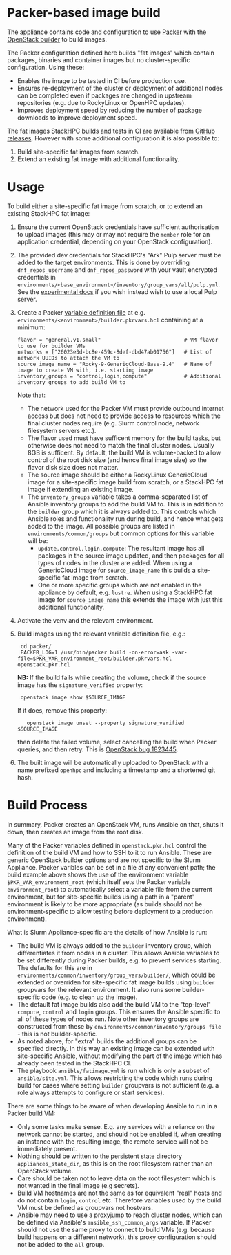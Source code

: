 # Packer-based image build

The appliance contains code and configuration to use [Packer](https://developer.hashicorp.com/packer) with the [OpenStack builder](https://www.packer.io/plugins/builders/openstack) to build images.

The Packer configuration defined here builds "fat images" which contain packages, binaries and container images but no cluster-specific configuration. Using these:
- Enables the image to be tested in CI before production use.
- Ensures re-deployment of the cluster or deployment of additional nodes can be completed even if packages are changed in upstream repositories (e.g. due to RockyLinux or OpenHPC updates).
- Improves deployment speed by reducing the number of package downloads to improve deployment speed.

The fat images StackHPC builds and tests in CI are available from [GitHub releases](https://github.com/stackhpc/ansible-slurm-appliance/releases). However with some additional configuration it is also possible to:
1. Build site-specific fat images from scratch.
2. Extend an existing fat image with additional functionality.


# Usage

To build either a site-specific fat image from scratch, or to extend an existing StackHPC fat image:

1. Ensure the current OpenStack credentials have sufficient authorisation to upload images (this may or may not require the `member` role for an application credential, depending on your OpenStack configuration).
2. The provided dev credentials for StackHPC's "Ark" Pulp server must be added to the target environments. This is done by overriding `dnf_repos_username` and `dnf_repos_password` with your vault encrypted credentials in `environments/<base_environment>/inventory/group_vars/all/pulp.yml`. See the [experimental docs](experimental/pulp.md) if you wish instead wish to use a local Pulp server.
3. Create a Packer [variable definition file](https://developer.hashicorp.com/packer/docs/templates/hcl_templates/variables#assigning-values-to-input-variables) at e.g. `environments/<environment>/builder.pkrvars.hcl` containing at a minimum:
  
    ```hcl
    flavor = "general.v1.small"                           # VM flavor to use for builder VMs
    networks = ["26023e3d-bc8e-459c-8def-dbd47ab01756"]   # List of network UUIDs to attach the VM to
    source_image_name = "Rocky-9-GenericCloud-Base-9.4"   # Name of image to create VM with, i.e. starting image
    inventory_groups = "control,login,compute"            # Additional inventory groups to add build VM to

    ```

    Note that:
    - The network used for the Packer VM must provide outbound internet access but does not need to provide access to resources which the final cluster nodes require (e.g. Slurm control node, network filesystem servers etc.).
    - The flavor used must have sufficent memory for the build tasks, but otherwise does not need to match the final cluster nodes. Usually 8GB is sufficent. By default, the build VM is volume-backed to allow control of the root disk size (and hence final image size) so the flavor disk size does not matter.
    - The source image should be either a RockyLinux GenericCloud image for a site-specific image build from scratch, or a StackHPC fat image if extending an existing image.
    - The `inventory_groups` variable takes a comma-separated list of Ansible inventory groups to add the build VM to. This is in addition to the `builder` group which it is always added to. This controls which Ansible roles and functionality run during build, and hence what gets added to the image. All possible groups are listed in `environments/common/groups` but common options for this variable will be:
      - `update,control,login,compute`: The resultant image has all packages in the source image updated, and then packages for all types of nodes in the cluster are added. When using a GenericCloud image for `source_image_name` this builds a site-specific fat image from scratch.
      - One or more specific groups which are not enabled in the appliance by default, e.g. `lustre`. When using a StackHPC fat image for `source_image_name` this extends the image with just this additional functionality.

4. Activate the venv and the relevant environment.

5. Build images using the relevant variable definition file, e.g.:

        cd packer/
        PACKER_LOG=1 /usr/bin/packer build -on-error=ask -var-file=$PKR_VAR_environment_root/builder.pkrvars.hcl openstack.pkr.hcl

    **NB:** If the build fails while creating the volume, check if the source image has the `signature_verified` property:

        openstack image show $SOURCE_IMAGE

      If it does, remove this property:

          openstack image unset --property signature_verified $SOURCE_IMAGE

      then delete the failed volume, select cancelling the build when Packer queries, and then retry. This is [OpenStack bug 1823445](https://bugs.launchpad.net/cinder/+bug/1823445).

6. The built image will be automatically uploaded to OpenStack with a name prefixed `openhpc` and including a timestamp and a shortened git hash.

# Build Process

In summary, Packer creates an OpenStack VM, runs Ansible on that, shuts it down, then creates an image from the root disk.

Many of the Packer variables defined in `openstack.pkr.hcl` control the definition of the build VM and how to SSH to it to run Ansible. These are generic OpenStack builder options
and are not specific to the Slurm Appliance. Packer varibles can be set in a file at any convenient path; the build example above
shows the use of the environment variable `$PKR_VAR_environment_root` (which itself sets the Packer variable
`environment_root`) to automatically select a variable file from the current environment, but for site-specific builds
using a path in a "parent" environment is likely to be more appropriate (as builds should not be environment-specific to allow testing before deployment to a production environment).

What is Slurm Appliance-specific are the details of how Ansible is run:
- The build VM is always added to the `builder` inventory group, which differentiates it from nodes in a cluster. This allows
  Ansible variables to be set differently during Packer builds, e.g. to prevent services starting. The defaults for this are in `environments/common/inventory/group_vars/builder/`, which could be extended or overriden for site-specific fat image builds using `builder` groupvars for the relevant environment. It also runs some builder-specific code (e.g. to clean up the image).
- The default fat image builds also add the build VM to the "top-level" `compute`, `control` and `login` groups. This ensures
  the Ansible specific to all of these types of nodes run. Note other inventory groups are constructed from these by `environments/common/inventory/groups file` - this is not builder-specific.
- As noted above, for "extra" builds the additional groups can be specified directly. In this way an existing image can be extended with site-specific Ansible, without modifying the
  part of the image which has already been tested in the StackHPC CI.
- The playbook `ansible/fatimage.yml` is run which is only a subset of `ansible/site.yml`. This allows restricting the code which runs during build for cases where setting `builder`
  groupvars is not sufficient (e.g. a role always attempts to configure or start services).

There are some things to be aware of when developing Ansible to run in a Packer build VM:
  - Only some tasks make sense. E.g. any services with a reliance on the network cannot be started, and should not be enabled if, when creating an instance with the resulting image, the remote service will not be immediately present.
  - Nothing should be written to the persistent state directory `appliances_state_dir`, as this is on the root filesystem rather than an OpenStack volume.
  - Care should be taken not to leave data on the root filesystem which is not wanted in the final image (e.g secrets).
  - Build VM hostnames are not the same as for equivalent "real" hosts and do not contain `login`, `control` etc. Therefore variables used by the build VM must be defined as groupvars not hostvars.
  - Ansible may need to use a proxyjump to reach cluster nodes, which can be defined via Ansible's `ansible_ssh_common_args` variable. If Packer should not use the same proxy
    to connect to build VMs (e.g. because build happens on a different network), this proxy configuration should not be added to the `all` group.
